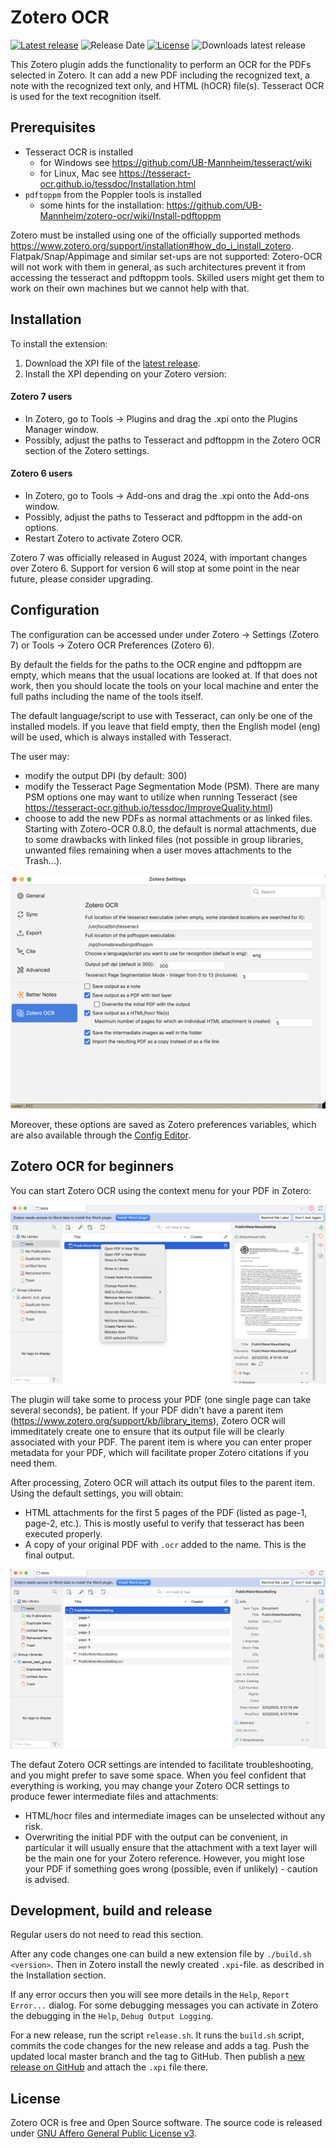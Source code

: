 # Zotero OCR

[![Latest release](https://img.shields.io/github/v/release/UB-Mannheim/zotero-ocr)](https://github.com/UB-Mannheim/zotero-ocr/releases)
![Release Date](https://img.shields.io/github/release-date/UB-Mannheim/zotero-ocr?color=9cf)
[![License](https://img.shields.io/github/license/UB-Mannheim/zotero-ocr)](https://github.com/UB-Mannheim/zotero-ocr/blob/master/LICENSE)
![Downloads latest release](https://img.shields.io/github/downloads/UB-Mannheim/zotero-ocr/latest/total?color=yellow)

This Zotero plugin adds the functionality to perform an OCR for the PDFs selected in Zotero.
It can add a new PDF including the recognized text, a note with the recognized text only, and HTML (hOCR) file(s).
Tesseract OCR is used for the text recognition itself.


## Prerequisites

- Tesseract OCR is installed
  - for Windows see https://github.com/UB-Mannheim/tesseract/wiki
  - for Linux, Mac see https://tesseract-ocr.github.io/tessdoc/Installation.html
- `pdftoppm` from the Poppler tools is installed
  - some hints for the installation: https://github.com/UB-Mannheim/zotero-ocr/wiki/Install-pdftoppm

Zotero must be installed using one of the officially supported methods https://www.zotero.org/support/installation#how_do_i_install_zotero. Flatpak/Snap/Appimage and similar set-ups are not supported: Zotero-OCR will not work with them in general, as such architectures prevent it from accessing the tesseract and pdftoppm tools. Skilled users might get them to work on their own machines but we cannot help with that.


## Installation

To install the extension:

1. Download the XPI file of the [latest release](https://github.com/UB-Mannheim/zotero-ocr/releases).
2. Install the XPI depending on your Zotero version:

#### Zotero 7 users
* In Zotero, go to Tools → Plugins and drag the .xpi onto the Plugins Manager window.
* Possibly, adjust the paths to Tesseract and pdftoppm in the Zotero OCR section of the Zotero settings.

#### Zotero 6 users

* In Zotero, go to Tools → Add-ons and drag the .xpi onto the Add-ons window.
* Possibly, adjust the paths to Tesseract and pdftoppm in the add-on options.
* Restart Zotero to activate Zotero OCR.

Zotero 7 was officially released in August 2024, with important changes over Zotero 6. Support for version 6 will stop at some point in the near future, please consider upgrading.


## Configuration

The configuration can be accessed under under Zotero → Settings (Zotero 7) or Tools → Zotero OCR Preferences (Zotero 6).

By default the fields for the paths to the OCR engine and pdftoppm are empty, which means that the usual locations are looked at. If that does not work, then you should locate the tools on your local machine and enter the full paths including the name of the tools itself.

The default language/script to use with Tesseract, can only be one of the installed models. If you leave that field empty, then the English model (eng) will be used, which is always installed with Tesseract.

The user may:
* modify the output DPI (by default: 300)
* modify the Tesseract Page Segmentation Mode (PSM). There are many PSM options one may want to utilize when running Tesseract (see https://tesseract-ocr.github.io/tessdoc/ImproveQuality.html)
* choose to add the new PDFs as normal attachments or as linked files. Starting with Zotero-OCR 0.8.0, the default is normal attachments, due to some drawbacks with linked files (not possible in group libraries, unwanted files remaining when a user moves attachments to the Trash...).


![Zotero OCR Preferences](./screenshots/Zotero-OCR-Preferences.png)

Moreover, these options are saved as Zotero preferences variables, which are also available through the [Config Editor](https://www.zotero.org/support/preferences/advanced).


## Zotero OCR for beginners

You can start Zotero OCR using the context menu for your PDF in Zotero:

![Start the plugin](./screenshots/pdfselection.png)

The plugin will take some to process your PDF (one single page can take several seconds), be patient. If your PDF didn't have a parent item (https://www.zotero.org/support/kb/library_items), Zotero OCR will immeditately create one to ensure that its output file will be clearly associated with your PDF. The parent item is where you can enter proper metadata for your PDF, which will facilitate proper Zotero citations if you need them.

After processing, Zotero OCR will attach its output files to the parent item. Using the default settings, you will obtain:
* HTML attachments for the first 5 pages of the PDF (listed as page-1, page-2, etc.). This is mostly useful to verify that tesseract has been executed properly.
* A copy of your original PDF with `.ocr` added to the name. This is the final output.


![It worked!](./screenshots/after-ocr.png)

The defaut Zotero OCR settings are intended to facilitate troubleshooting, and you might prefer to save some space. When you feel confident that everything is working, you may change your Zotero OCR settings to produce fewer intermediate files and attachments:
* HTML/hocr files and intermediate images can be unselected without any risk.
* Overwriting the initial PDF with the output can be convenient, in particular it will usually ensure that the attachment with a text layer will be the main one for your Zotero reference. However, you might lose your PDF if something goes wrong (possible, even if unlikely) - caution is advised.


## Development, build and release

Regular users do not need to read this section.

After any code changes one can build a new extension file by `./build.sh <version>`.
Then in Zotero install the newly created `.xpi`-file. as described in the Installation section.

If any error occurs then you will see more details in the `Help`, `Report Error...` dialog. For some debugging messages you can activate in Zotero the debugging in the `Help`, `Debug Output Logging`.

For a new release, run the script `release.sh`.
It runs the `build.sh` script, commits the code changes for the new release and adds a tag.
Push the updated local master branch and the tag to GitHub.
Then publish a [new release on GitHub](https://github.com/UB-Mannheim/zotero-ocr/releases/new) and attach the `.xpi` file there.


## License

Zotero OCR is free and Open Source software.
The source code is released under [GNU Affero General Public License v3](LICENSE).
